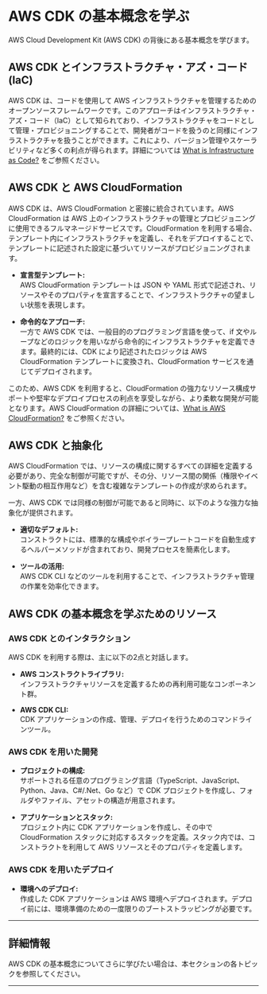 # AWS CDK の基本概念を学ぶ

AWS Cloud Development Kit (AWS CDK) の背後にある基本概念を学びます。

## AWS CDK とインフラストラクチャ・アズ・コード (IaC)

AWS CDK は、コードを使用して AWS インフラストラクチャを管理するためのオープンソースフレームワークです。このアプローチはインフラストラクチャ・アズ・コード（IaC）として知られており、インフラストラクチャをコードとして管理・プロビジョニングすることで、開発者がコードを扱うのと同様にインフラストラクチャを扱うことができます。これにより、バージョン管理やスケーラビリティなど多くの利点が得られます。詳細については [What is Infrastructure as Code?](#) をご参照ください。

## AWS CDK と AWS CloudFormation

AWS CDK は、AWS CloudFormation と密接に統合されています。AWS CloudFormation は AWS 上のインフラストラクチャの管理とプロビジョニングに使用できるフルマネージドサービスです。CloudFormation を利用する場合、テンプレート内にインフラストラクチャを定義し、それをデプロイすることで、テンプレートに記述された設定に基づいてリソースがプロビジョニングされます。

- **宣言型テンプレート:**  
  AWS CloudFormation テンプレートは JSON や YAML 形式で記述され、リソースやそのプロパティを宣言することで、インフラストラクチャの望ましい状態を表現します。

- **命令的なアプローチ:**  
  一方で AWS CDK では、一般目的のプログラミング言語を使って、if 文やループなどのロジックを用いながら命令的にインフラストラクチャを定義できます。最終的には、CDK により記述されたロジックは AWS CloudFormation テンプレートに変換され、CloudFormation サービスを通じてデプロイされます。

このため、AWS CDK を利用すると、CloudFormation の強力なリソース構成サポートや堅牢なデプロイプロセスの利点を享受しながら、より柔軟な開発が可能となります。AWS CloudFormation の詳細については、[What is AWS CloudFormation?](#) をご参照ください。

## AWS CDK と抽象化

AWS CloudFormation では、リソースの構成に関するすべての詳細を定義する必要があり、完全な制御が可能ですが、その分、リソース間の関係（権限やイベント駆動の相互作用など）を含む複雑なテンプレートの作成が求められます。

一方、AWS CDK では同様の制御が可能であると同時に、以下のような強力な抽象化が提供されます。

- **適切なデフォルト:**  
  コンストラクトには、標準的な構成やボイラープレートコードを自動生成するヘルパーメソッドが含まれており、開発プロセスを簡素化します。

- **ツールの活用:**  
  AWS CDK CLI などのツールを利用することで、インフラストラクチャ管理の作業を効率化できます。

## AWS CDK の基本概念を学ぶためのリソース

### AWS CDK とのインタラクション

AWS CDK を利用する際は、主に以下の2点と対話します。

- **AWS コンストラクトライブラリ:**  
  インフラストラクチャリソースを定義するための再利用可能なコンポーネント群。

- **AWS CDK CLI:**  
  CDK アプリケーションの作成、管理、デプロイを行うためのコマンドラインツール。

### AWS CDK を用いた開発

- **プロジェクトの構成:**  
  サポートされる任意のプログラミング言語（TypeScript、JavaScript、Python、Java、C#/.Net、Go など）で CDK プロジェクトを作成し、フォルダやファイル、アセットの構造が用意されます。

- **アプリケーションとスタック:**  
  プロジェクト内に CDK アプリケーションを作成し、その中で CloudFormation スタックに対応するスタックを定義。スタック内では、コンストラクトを利用して AWS リソースとそのプロパティを定義します。

### AWS CDK を用いたデプロイ

- **環境へのデプロイ:**  
  作成した CDK アプリケーションは AWS 環境へデプロイされます。デプロイ前には、環境準備のための一度限りのブートストラッピングが必要です。

---

## 詳細情報

AWS CDK の基本概念についてさらに学びたい場合は、本セクションの各トピックを参照してください。

---